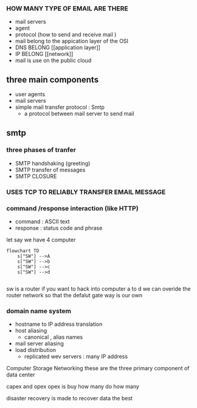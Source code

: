 ### HOW MANY TYPE OF EMAIL ARE THERE 
- mail servers 
- agent 
- protocol (how to send and receive mail )
 - mail belong to the appication layer of the OSI
 - DNS BELONG [[application layer]]
 - IP BELONG [[network]]
 - mail is use on the public cloud 
## three main components 
- user agents 
- mail servers 
- simple mail transfer protocol : Smtp 
	- a protocol between mail server to send mail 
## smtp 
### three phases of tranfer 
- SMTP handshaking (greeting)
- SMTP transfer of messages 
- SMTP CLOSURE 
### USES TCP TO RELIABLY TRANSFER EMAIL MESSAGE 
### command /response interaction (like HTTP)
- command : ASCII text 
- response : status code and phrase 

let say we have 4 computer 
```mermaid 
flowchart TD
	s["SW"] -->A
	s["SW"] -->b
	s["SW"] -->c
	s["SW"] -->d
	

```
sw is a router if you want to hack into computer a to d we can overide the router  network so that the defalut gate way is our own 

### domain name system 
- hostname to IP address translation 
- host aliasing 
	- canonical , alias names 
 - mail server aliasing 
 - load distribution 
	 - replicated wev servers : many IP address


Computer 
Storage 
Networking 
these are the three primary component of data center 


capex and opex 
opex is buy how many do how many 

disaster recovery is made to recover data the best  